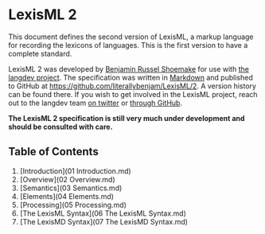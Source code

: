 #  LexisML 2  #

This document defines the second version of LexisML, a markup language for recording the lexicons of languages.
This is the first version to have a complete standard.

LexisML 2 was developed by [Benjamin Russel Shoemake][BENJAM] for use with [the langdev project][LANGDEV].
The specification was written in [Markdown][MARKDOWN] and published to GitHub at <https://github.com/literallybenjam/LexisML/2>.
A version history can be found there.
If you wish to get involved in the LexisML project, reach out to the langdev team [on twitter][LANGDEVTWEETS] or [through GitHub][LANGDEV].

__The LexisML 2 specification is still very much under development and should be consulted with care.__

##  Table of Contents  ##

01. [Introduction](01 Introduction.md)
02. [Overview](02 Overview.md)
03. [Semantics](03 Semantics.md)
04. [Elements](04 Elements.md)
05. [Processing](05 Processing.md)
06. [The LexisML Syntax](06 The LexisML Syntax.md)
07. [The LexisMD Syntax](07 The LexisMD Syntax.md)


[BENJAM]: http://benjam.xyz/
[LANGDEV]: https://github.com/literallybenjam/langdev/
[LANGDEVTWEETS]: https://twitter.com/langdevblog/
[MARKDOWN]: http://daringfireball.net/projects/markdown/
